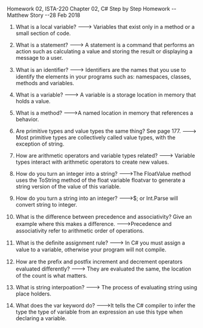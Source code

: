 Homework 02, ISTA-220
Chapter 02, C# Step by Step
Homework
--Matthew Story
--28 Feb 2018



1. What is a local variable?
---> Variables that exist only in a method or a small section of code.


2. What is a statement?
---> A statement is a command that performs an action such as calculating a value
 and storing the result or displaying a message to a user.


3. What is an identiﬁer?
---> Identifiers are the names that you use to identify the elements in your programs such as:
 namespaces, classes, methods and variables.


4. What is a variable?
---> A variable is a storage location in memory that holds a value.


5. What is a method?
--->A named location in memory that references a behavior.


6. Are primitive types and value types the same thing? See page 177.
---> Most primitive types are collectively called value types, with the exception of string.


7. How are arithmetic operators and variable types related?
---> Variable types interact with arithmetic operators to create new values.


8. How do you turn an integer into a string?
--->The FloatValue method uses the ToString method of the float variable floatvar 
to generate a string version of the value of this variable.


9. How do you turn a string into an integer?
--->$; or Int.Parse will convert string to integer.


10. What is the diﬀerence between precedence and associativity? Give an example where this makes a diﬀerence.
--->Precedence and associativity refer to arithmetic order of operations. 


11. What is the deﬁnite assignment rule?
---> In C# you must assign a value to a variable, otherwise your program will not compile. 



12. How are the preﬁx and postﬁx increment and decrement operators evaluated diﬀerently?
---> They are evaluated the same, the location of the count is what matters.


13. What is string interpoation?
---> The process of evaluating string using place holders.


14. What does the var keyword do?
--->It tells the C# compiler to infer the type the type of variable from an expression an use this type when declaring a variable.


